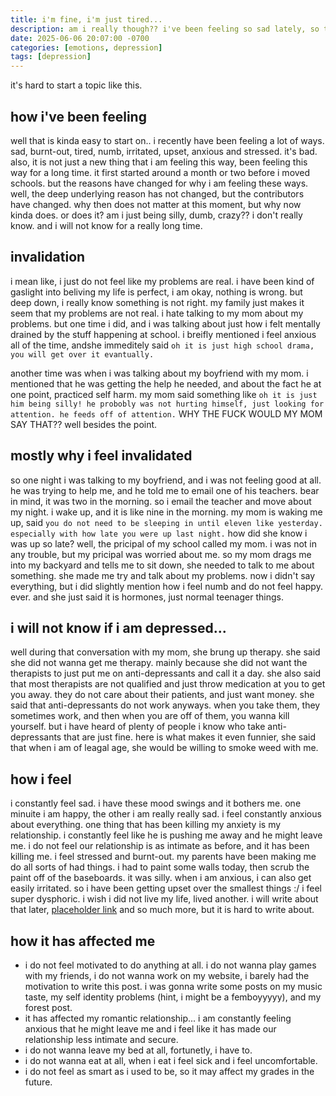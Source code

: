 ```yaml
---
title: i'm fine, i'm just tired...
description: am i really though?? i've been feeling so sad lately, so tired, burnt out, and just like shit. i feel like i may be depressed, but i won't know.
date: 2025-06-06 20:07:00 -0700
categories: [emotions, depression]
tags: [depression]
---
```


it's hard to start a topic like this. 

## how i've been feeling

well that is kinda easy to start on.. i recently have been feeling a lot of ways. sad, burnt-out, tired, numb, irritated, upset, anxious and stressed. it's bad. also, it is not just a new thing that i am feeling this way, been feeling this way for a long time. it first started around a month or two before i moved schools. but the reasons have changed for why i am feeling these ways. well, the deep underlying reason has not changed, but the contributors have changed. why then does not matter at this moment, but why now kinda does. or does it? am i just being silly, dumb, crazy?? i don't really know. and i will not know for a really long time.

## invalidation

i mean like, i just do not feel like my problems are real. i have been kind of gaslight into beliving my life is perfect, i am okay, nothing is wrong. but deep down, i really know something is not right. my family just makes it seem that my problems are not real. i hate talking to my mom about my problems. but one time i did, and i was talking about just how i felt mentally drained by the stuff happening at school. i breifly mentioned i feel anxious all of the time, andshe immeditely said `oh it is just high school drama, you will get over it evantually.`

another time was when i was talking about my boyfriend with my mom. i mentioned that he was getting the help he needed, and about the fact he at one point, practiced self harm. my mom said something like `oh it is just him being silly! he probobly was not hurting himself, just looking for attention. he feeds off of attention.` WHY THE FUCK WOULD MY MOM SAY THAT?? well besides the point.

## mostly why i feel invalidated

so one night i was talking to my boyfriend, and i was not feeling good at all. he was trying to help me, and he told me to email one of his teachers. bear in mind, it was two in the morning. so i email the teacher and move about my night. i wake up, and it is like nine in the morning. my mom is waking me up, said `you do not need to be sleeping in until eleven like yesterday. especially with how late you were up last night.` how did she know i was up so late? well, the pricipal of my school called my mom. i was not in any trouble, but my pricipal was worried about me. so my mom drags me into my backyard and tells me to sit down, she needed to talk to me about something. she made me try and talk about my problems. now i didn't say everything, but i did slightly mention how i feel numb and do not feel happy. ever. and she just said it is hormones, just normal teenager things. 

## i will not know if i am depressed...

well during that conversation with my mom, she brung up therapy. she said she did not wanna get me therapy. mainly because she did not want the therapists to just put me on anti-depressants and call it a day. she also said that most therapists are not qualified and just throw medication at you to get you away. they do not care about their patients, and just want money. she said that anti-depressants do not work anyways. when you take them, they sometimes work, and then when you are off of them, you wanna kill yourself. but i have heard of plenty of people i know who take anti-depressants that are just fine. here is what makes it even funnier, she said that when i am of leagal age, she would be willing to smoke weed with me. 

## how i feel

i constantly feel sad. i have these mood swings and it bothers me. one minuite i am happy, the other i am really really sad. 
i feel constantly anxious about everything. one thing that has been killing my anxiety is my relationship. i constantly feel like he is pushing me away and he might leave me. i do not feel our relationship is as intimate as before, and it has been killing me.
i feel stressed and burnt-out. my parents have been making me do all sorts of had things. i had to paint some walls today, then scrub the paint off of the baseboards. it was silly. 
when i am anxious, i can also get easily irritated. so i have been getting upset over the smallest things :/ 
i feel super dysphoric. i wish i did not live my life, lived another. i will write about that later, [placeholder link](https://log.jackpurrin.me)
and so much more, but it is hard to write about.

## how it has affected me

- i do not feel motivated to do anything at all. i do not wanna play games with my friends, i do not wanna work on my website, i barely had the motivation to write this post. i was gonna write some posts on my music taste, my self identity problems (hint, i might be a femboyyyyy), and my forest post.
- it has affected my romantic relationship... i am constantly feeling anxious that he might leave me and i feel like it has made our relationship less intimate and secure. 
- i do not wanna leave my bed at all, fortunetly, i have to. 
- i do not wanna eat at all, when i eat i feel sick and i feel uncomfortable.
- i do not feel as smart as i used to be, so it may affect my grades in the future.

